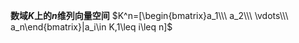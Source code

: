 **数域$K$上的$n$维列向量空间**
$K^n=[\begin{bmatrix}a_1\\\ a_2\\\ \vdots\\\ a_n\end{bmatrix}|a_i\in K,1\leq i\leq n]$